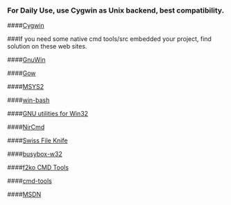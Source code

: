 ### For Daily Use, use Cygwin as Unix backend, best compatibility.

####[Cygwin](https://www.cygwin.com/)

###If you need some native cmd tools/src embedded your project, find solution on these web sites.

####[GnuWin](http://gnuwin32.sourceforge.net/)

####[Gow](https://github.com/bmatzelle/gow/wiki)

####[MSYS2](http://msys2.github.io/)

####[win-bash](http://win-bash.sourceforge.net/)

####[GNU utilities for Win32](http://unxutils.sourceforge.net/)

####[NirCmd](http://www.nirsoft.net/utils/nircmd.html)

####[Swiss File Knife](http://stahlworks.com/dev/swiss-file-knife.html)

####[busybox-w32](http://frippery.org/busybox/index.html)

####[f2ko CMD Tools](http://www.f2ko.de/en/cmd.php)

####[cmd-tools](http://www.cmd-tools.com/)

####[MSDN](https://msdn.microsoft.com/library/y23kc048.aspx)